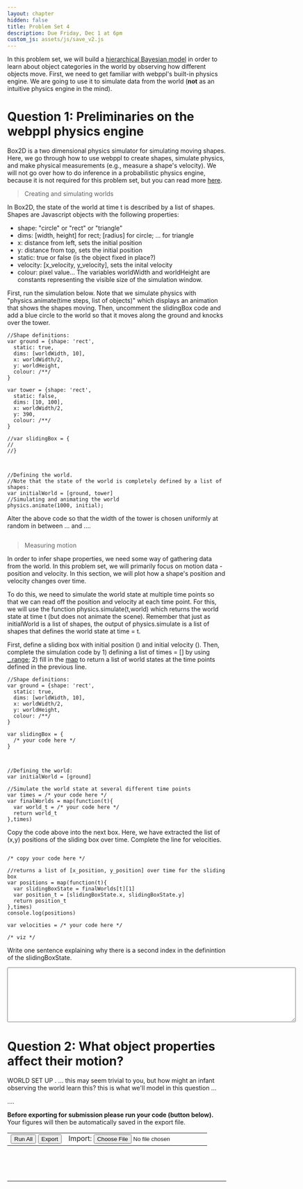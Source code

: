 ```yaml
---
layout: chapter
hidden: false
title: Problem Set 4
description: Due Friday, Dec 1 at 6pm
custom_js: assets/js/save_v2.js
---
```

<script type="text/javascript">autosaveTo = "pset4"</script>
<div id="autosaveTxt" style="font-style:italic"></div>


In this problem set, we will build a [hierarchical Bayesian model](https://probmods.org/chapters/09-hierarchical-models.html) in order to learn about object categories in the world by observing how different objects move. First, we need to get familiar with webppl's built-in physics engine. We are going to use it to simulate data from the world (**not** as an intuitive physics engine in the mind). 

# Question 1: Preliminaries on the webppl physics engine
Box2D is a two dimensional physics simulator for simulating moving shapes. Here, we go through how to use webppl to create shapes, simulate physics, and make physical measurements (e.g., measure a shape's velocity). We will not go over how to do inference in a probabilistic physics engine, because it is not required for this problem set, but you can read more [here]().  

> Creating and simulating worlds

In Box2D, the state of the world at time t is described by a list of shapes. Shapes are Javascript objects with the following properties:
* shape: "circle" or "rect" or "triangle"
* dims: [width, height] for rect; [radius] for circle; ... for triangle
* x: distance from left,  sets the initial position
* y: distance from top, sets the initial position
* static: true or false (is the object fixed in place?)
* velocity: [x_velocity, y_velocity], sets the inital velocity
* colour: pixel value... 
The variables worldWidth and worldHeight are constants representing the visible size of the simulation window. 

First, run the simulation below. Note that we simulate physics with "physics.animate(time steps, list of objects)" which displays an animation that shows the shapes moving. Then, uncomment the slidingBox code and add a blue circle to the world so that it moves along the ground and knocks over the tower. 
~~~
//Shape definitions:
var ground = {shape: 'rect',
  static: true,
  dims: [worldWidth, 10],
  x: worldWidth/2,
  y: worldHeight,
  colour: /**/ 
}

var tower = {shape: 'rect',
  static: false,
  dims: [10, 100],
  x: worldWidth/2,
  y: 390,
  colour: /**/
}

//var slidingBox = {
//  
//}



//Defining the world. 
//Note that the state of the world is completely defined by a list of shapes:
var initialWorld = [ground, tower] 
//Simulating and animating the world
physics.animate(1000, initial); 
~~~

Alter the above code so that the width of the tower is chosen uniformly at random in between ... and ....
~~~
~~~ 

> Measuring motion

In order to infer shape properties, we need some way of gathering data from the world. In this problem set, we will primarily focus on motion data - position and velocity. In this section, we will plot how a shape's position and velocity changes over time.

To do this, we need to simulate the world state at multiple time points so that we can read off the position and velocity at each time point. For this, we will use the function physics.simulate(t,world) which returns the world state at time t (but does not animate the scene). Remember that just as initialWorld is a list of shapes, the output of physics.simulate is a list of shapes that defines the world state at time = t.

First, define a sliding box with initial position () and initial velocity (). Then, complete the simulation code by 1) defining a list of times = [] by using [_.range](http://underscorejs.org/#range); 2) fill in the [map](http://docs.webppl.org/en/master/functions/arrays.html) to return a list of world states at the time points defined in the previous line.
~~~
//Shape definitions:
var ground = {shape: 'rect',
  static: true,
  dims: [worldWidth, 10],
  x: worldWidth/2,
  y: worldHeight,
  colour: /**/ 
}

var slidingBox = {
  /* your code here */ 
}



//Defining the world:
var initialWorld = [ground]

//Simulate the world state at several different time points
var times = /* your code here */
var finalWorlds = map(function(t){
  var world_t = /* your code here */
  return world_t
},times)

~~~

Copy the code above into the next box. Here, we have extracted the list of (x,y) positions of the sliding box over time. Complete the line for velocities. 
~~~

/* copy your code here */

//returns a list of [x_position, y_position] over time for the sliding box
var positions = map(function(t){
  var slidingBoxState = finalWorlds[t][1]
  var position_t = [slidingBoxState.x, slidingBoxState.y]
  return position_t 
},times)
console.log(positions)

var velocities = /* your code here */ 

/* viz */

~~~
Write one sentence explaining why there is a second index in the definintion of the slidingBoxState. 
<textarea class="textAnswer" rows="8" cols="80"></textarea><br/>


# Question 2: What object properties affect their motion?

WORLD SET UP . ... this may seem trivial to you, but how might an infant observing the world learn this? this is what we'll model in this question ... 

....


<b>Before exporting for submission please run your code (button below).</b><br/>
Your figures will then be automatically saved in the export file.
<table>
<tr>
<td>
<a id="runBtn"><button style="color:black">Run All</button></a>
<a id="exportBtn"><button style="color:black">Export</button></a>
</td>
<td>Import: <input type="file" id="files" name="files[]" /></td></tr></table>

<br/><br/><br/>
<hr/>

